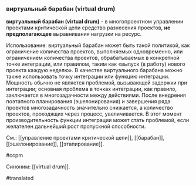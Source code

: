 ### виртуальный барабан (virtual drum)

**виртуальный барабан (virtual drum)** - в многопроектном управлении проектами критической цепи средство разнесения проектов, **не предполагающее** выравнивания нагрузки на ресурс.

Использование: виртуальный барабан может быть такой политикой, как ограничение количества проектов, выполняемых одновременно, или ограничением количества проектов, обрабатываемых в конкретной точке интеграции, или правилом, таким как «выпуск (в работу) нового проекта каждую неделю». В качестве виртуального барабана можно также использовать точку интеграции или функцию интеграции. Мощность обычно не является проблемой, вызывающей задержки при интеграции; основная проблема в точках интеграции, как правило, заключается в многозадачности между действиями. После внедрения поэтапного планирования (эшелонирования) и завершения ряда проектов многозадачность значительно снижается, а количество проектов, проходящих через процесс, увеличивается. В этот момент производительность функции интеграции может стать проблемой, если желателен дальнейший рост пропускной способности.

См.: [[управление проектами критической цепи]], [[барабан]], [[эшелонирование]], [[этапирование]].

#ccpm

Синоним: [[virtual drum]].

#translated

